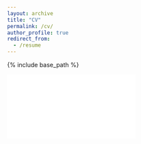 ```yaml
---
layout: archive
title: "CV"
permalink: /cv/
author_profile: true
redirect_from:
  - /resume
---
```


{% include base_path %}

<embed src="files/cv_conard.pdf" type="application/pdf">

<!-- <object width="400" height="500" type="application/pdf" data="files/cv_conard.pdf?#zoom=85&scrollbar=0&toolbar=0&navpanes=0">
    <p>PDF cannot be displayed.</p>
</object> -->
